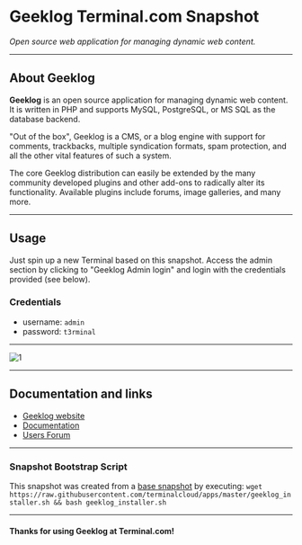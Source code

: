 # **Geeklog** Terminal.com Snapshot

*Open source web application for managing dynamic web content.*

---

## About Geeklog

**Geeklog** is an open source application for managing dynamic web content. It is written in PHP and supports MySQL, PostgreSQL, or MS SQL as the database backend.

"Out of the box", Geeklog is a CMS, or a blog engine with support for comments, trackbacks, multiple syndication formats, spam protection, and all the other vital features of such a system.

The core Geeklog distribution can easily be extended by the many community developed plugins and other add-ons to radically alter its functionality. Available plugins include forums, image galleries, and many more.

---

## Usage

Just spin up a new Terminal based on this snapshot. Access the admin section by clicking to "Geeklog Admin login" and login with the credentials provided (see below).

### Credentials

- username: `admin`
- password: `t3rminal`

---

![1](http://i.imgur.com/TJAa3UA.png)

---

## Documentation and links

- [Geeklog website](https://www.geeklog.net/)
- [Documentation](https://www.geeklog.net/staticpages/index.php/20011217123134458)
- [Users Forum](https://www.geeklog.net/forum/index.php)

---

### Snapshot Bootstrap Script

This snapshot was created from a [base snapshot](https://www.terminal.com/tiny/FzpHiTXG1K) by executing:
`wget https://raw.githubusercontent.com/terminalcloud/apps/master/geeklog_installer.sh && bash geeklog_installer.sh`

---

#### Thanks for using Geeklog at Terminal.com!

